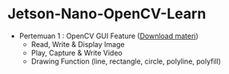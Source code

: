 # Jetson-Nano-OpenCV-Learn

- Pertemuan 1 : OpenCV GUI Feature ([Download materi](pertemuan_1/pertemuan_1.zip))
    - Read, Write & Display Image 
    - Play, Capture & Write Video 
    - Drawing Function (line, rectangle, circle, polyline, polyfill)